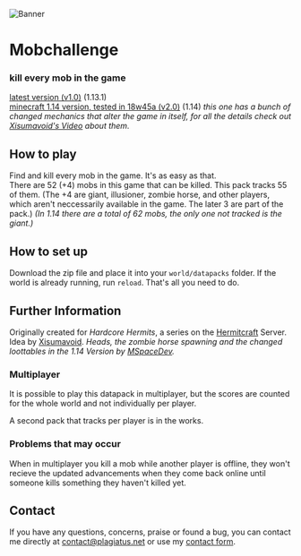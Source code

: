 ![Banner](https://raw.githubusercontent.com/Plagiatus/datapacks/master/mobchallenge/banner.png "Mobchallenge")

# Mobchallenge
### kill every mob in the game

[latest version (v1.0)](https://github.com/Plagiatus/datapacks/raw/master/mobchallenge/mobchallenge_perworld_v1.0.zip) (1.13.1)  
[minecraft 1.14 version, tested in 18w45a (v2.0)](https://github.com/Plagiatus/datapacks/raw/master/mobchallenge/mobchallenge_perworld_v2.0.0.zip) (1.14) _this one has a bunch of changed mechanics that alter the game in itself, for all the details check out [Xisumavoid's Video](https://www.youtube.com/watch?v=V1IfjWjNQSA) about them._


## How to play

Find and kill every mob in the game. It's as easy as that.  
There are 52 (+4) mobs in this game that can be killed. This pack tracks 55 of them.
(The +4 are giant, illusioner, zombie horse, and other players, which aren't neccessarily available in the game. The later 3 are part of the pack.)
_(In 1.14 there are a total of 62 mobs, the only one not tracked is the giant.)_


## How to set up

Download the zip file and place it into your `world/datapacks` folder. If the world is already running, run `reload`. That's all you need to do.


## Further Information

Originally created for *Hardcore Hermits*, a series on the [Hermitcraft](http://hermitcraft.com/) Server. Idea by [Xisumavoid](http://xisumavoid.com/).
_Heads, the zombie horse spawning and the changed loottables in the 1.14 Version by [MSpaceDev](https://www.youtube.com/c/MinecraftSpace)._

### Multiplayer

It is possible to play this datapack in multiplayer, but the scores are counted for the whole world and not individually per player.

A second pack that tracks per player is in the works.

### Problems that may occur

When in multiplayer you kill a mob while another player is offline, they won't recieve the updated advancements when they come back online until someone kills something they haven't killed yet.

## Contact

If you have any questions, concerns, praise or found a bug, you can contact me directly at [contact@plagiatus.net](mailto:contact@plagiatus.net) or use my [contact form](http://plagiatus.net/#contact).
